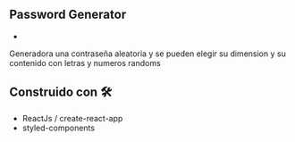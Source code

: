 ## Password Generator
-

Generadora una contraseña aleatoria y se pueden elegir su dimension y su contenido con letras y numeros randoms

## Construido con 🛠️

- ReactJs / create-react-app
- styled-components
